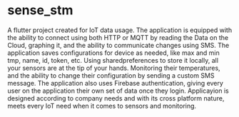 # sense_stm

A flutter project created for IoT data usage. The application is equipped with the ability to connect using both HTTP or MQTT by reading the Data on the Cloud, graphing it, and the ability to communicate changes using SMS. The application saves configurations for device as needed, like max and min tmp, name, id, token, etc. Using sharedpreferences to store it locally, all your sensors are at the tip of your hands. Monitoring their temperatures, and the ability to change their configuration by sending a custom SMS message. The application also uses Firebase authentication, giving every user on the application their own set of data once they login. Applicayion is designed according to company needs and with its cross platform nature, meets every IoT need when it comes to sensors and monitoring.

